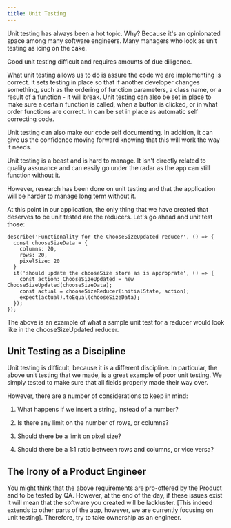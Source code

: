```yaml
---
title: Unit Testing
---
```


Unit testing has always been a hot topic. Why? Because it's an
opinionated space among many software engineers. Many managers who look
as unit testing as icing on the cake.

Good unit testing difficult and requires amounts of due diligence.

What unit testing allows us to do is assure the code we are implementing
is correct. It sets testing in place so that if another developer
changes something, such as the ordering of function parameters, a class
name, or a result of a function - it will break. Unit testing can also
be set in place to make sure a certain function is called, when a button
is clicked, or in what order functions are correct. In can be set in
place as automatic self correcting code.

Unit testing can also make our code self documenting. In addition, it
can give us the confidence moving forward knowing that this will work
the way it needs.

Unit testing is a beast and is hard to manage. It isn't directly related
to quality assurance and can easily go under the radar as the app can
still function without it.

However, research has been done on unit testing and that the application
will be harder to manage long term without it.

At this point in our application, the only thing that we have created
that deserves to be unit tested are the reducers. Let's go ahead and
unit test those:

    describe('Functionality for the ChooseSizeUpdated reducer', () => {
      const chooseSizeData = {
        columns: 20,
        rows: 20,
        pixelSize: 20
      }
      it('should update the chooseSize store as is approprate', () => {
        const action: ChooseSizeUpdated = new ChooseSizeUpdated(chooseSizeData);
        const actual = chooseSizeReducer(initialState, action);
        expect(actual).toEqual(chooseSizeData);
      });
    });

The above is an example of what a sample unit test for a reducer would
look like in the chooseSizeUpdated reducer.

 Unit Testing as a Discipline 
-----------------------------

Unit testing is difficult, because it is a different discipline. In
particular, the above unit testing that we made, is a great example of
poor unit testing. We simply tested to make sure that all fields
properly made their way over.

However, there are a number of considerations to keep in mind:

1.  What happens if we insert a string, instead of a number?

2.  Is there any limit on the number of rows, or columns?

3.  Should there be a limit on pixel size?

4.  Should there be a 1:1 ratio between rows and columns, or vice versa?

 The Irony of a Product Engineer 
--------------------------------

You might think that the above requirements are pro-offered by the
Product and to be tested by QA. However, at the end of the day, if these
issues exist it will mean that the software you created will be
lackluster. \[This indeed extends to other parts of the app, however, we
are currently focusing on unit testing\]. Therefore, try to take
ownership as an engineer.
